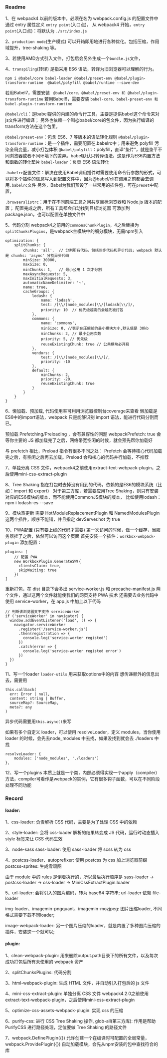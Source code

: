### Readme

1、在 webpack4 以前的版本中，必须在名为 webpack.config.js 的配置文件中 通过  entry  属性定义 `entry point`(入口点)，
从 webpack4 开始，`entry point`(入口点)：将默认为 `./src/index.js`

2、`production mode`(生产模式)  可以开箱即用地进行各种优化。包括压缩，作用域提升，tree-shaking 等。

3、若使用AMD方式引入文件，打包后会另外生成一个`bundle.js`文件，

4、`transpiling`(转译) 是指采用 ES6 语法，转译为旧浏览器可以理解的行为。

``` npm i @babel/core babel-loader @babel/preset-env @babel/plugin-transform-runtime  @babel/polyfill @babel/runtime --save-dev ```


若用Babel7，需要安装 ``` @babel/core、@babel/preset-env 和 @babel/plugin-transform-runtime```
若用Babel6，需要安装 ```babel-core、babel-preset-env 和 babel-plugin-transform-runtime```

`@babel/cli`：是babel提供的内建的命令行工具，主要是提供babel这个命令来对js文件进行编译；
另外也依赖一个叫@babel/core的包文件，因为执行编译的transform方法在这个包里。

`@babel/preset-env`：包含 ES6、7 等版本的语法转化规则
`@babel/plugin-transform-runtime`：是一个插件，需要配置在.babelrc中；用来避免 polyfill 污染全局变量，减小打包体积
`@babel/polyfill`：polyfill，直译“垫片”，就是垫平不同浏览器或者不同环境下的差异。babel默认只转译语法，这是作为ES6内置方法和函数的转化垫片
`babel-loader`：负责 ES6 语法转化

`.babelrc`配置文件：解决在使用Babel调用插件时需要使用命令行参数的形式，可以将多个插件的信息写入到配置文件中，因为@babel/cli在调用之前都会去调用`.babelrc`文件
另外，Babel为我们预设了一些常用的插件包，可在`preset`中配置，

`.browserslistrc`：用于在不同前端工具之间共享目标浏览器和 Node.js 版本的配置；
配置完成之后，所有工具都会自动找到目标浏览器
可添加到 package.json，也可以配置在单独文件中

5、代码分割
webpack4之前用的`commonsChunkPlugin`，4之后替换为`splitChunksPlugins`，是webpack主模块中的细分模块，无需npm引入
```
optimization: {
    splitChunks: {
        chunks: 'all',  // 分割所有代码，包括同步代码和异步代码; webpack 默认是 chunks: 'async' 分割异步代码
        minSize: 30000,
        maxSize: 0,
        minChunks: 1,   // 最小公用 1 次才分割
        maxAsyncRequests: 5,
        maxInitialRequests: 3,
        automaticNameDelimiter: '~',
        name: true,
        cacheGroups: {
            lodash: {
                name: 'lodash',
                test: /[\\/]node_modules[\\/]lodash[\\/]/,
                priority: 10  // 优先级越高的会越先被打包
            },
            commons: {
                name: 'commons',
                minSize: 0, //表示在压缩前的最小模块大小,默认值是 30kb
                minChunks: 2, // 最小公用次数
                priority: 5, // 优先级
                reuseExistingChunk: true // 公共模块必开启
            },
            vendors: {
                test: /[\\/]node_modules[\\/]/,
                priority: -10
            },
            default: {
                minChunks: 2,
                priority: -20,
                reuseExistingChunk: true
            }
        }
    }
}
```

6、懒加载、预加载, 代码使用率可利用浏览器控制台coverage来查看
懒加载是ES6中的import语法，webpack 只是能够识别 import 语法，能进行代码分割而已。

预加载  Prefetching/Preloading ，会有兼容性的问题
webpackPrefetch: true 会等你主要的 JS 都加载完了之后，网络带宽空闲的时候，就会预先帮你加载好

与 prefetch 相比，Preload 指令有很多不同之处：
Prefetch 会等待核心代码加载完之后，有空闲之后再去加载。Preload 会和核心的代码并行加载，不推荐


7、单独分离 CSS 文件，webpack4之前使用extract-text-webpack-plugin，之后使用mini-css-extract-plugin


8、Tree Shaking
指在打包时去掉没有用到的代码，依赖的是ES6的模块系统（比如：import 和 export）
对于第三方库，若需要应用Tree Shaking，则只有安装对应的ES6模块的版本，而不能使用CommonJS模块的版本，
比如使用lodash：npm i lodash-es --save


9、模块热更新
需要 HotModuleReplacementPlugin 和 NamedModulesPlugin 这两个插件，顺序不能错，并且指定 devServer.hot 为 true


10、PWA配置 (只有要上线的代码才需要)
第一次访问的时候，做一个缓存，当服务器挂了之后，依然可以访问这个页面
首先安装一个插件：`workbox-webpack-plugin`
添加配置：
```
plugins: [
    // 配置 PWA
    new WorkboxPlugin.GenerateSW({
      clientsClaim: true,
      skipWaiting: true
    })
]
```
重新打包，在 dist 目录下会多出 service-worker.js 和 precache-manifest.js 两个文件，通过这两个文件就能使我们的网页支持 PWA 技术
还需要去业务代码中使用 service-worker，在 app.js 中加上以下代码
```
// 判断该浏览器支不支持 serviceWorker
if ('serviceWorker' in navigator) {
  window.addEventListener('load', () => {
    navigator.serviceWorker
      .register('/service-worker.js')
      .then(registration => {
        console.log('service-worker registed')
      })
      .catch(error => {
        console.log('service-worker registed error')
      })
  })
}
```

11、写一个loader
`loader-utils` 用来获取options中的内容
想传递额外的信息出去，需要用
```
this.callback(
  err: Error | null,
  content: string | Buffer,
  sourceMap?: SourceMap,
  meta?: any
)
```
异步代码需要用`this.async()`来写

如果有多个自定义 loader，可以使用 resolveLoader，定义 modules，当你使用 loader 的时候，会先去node_modules 中去找，如果没找到就会去 ./loaders 中找
```
resolveLoader: {
    modules: ['node_modules', './loaders']
},
```


12、写一个plugins
本质上就是一个类，内部必须得实现一个apply（compiler）方法，compiler可看作是webpack的实例，它有很多钩子函数，可以在不同阶段处理不同功能



### Record


#### loader:

1、css-loader: 负责解析 CSS 代码，主要是为了处理 CSS 中的依赖

2、style-loader: 会将 css-loader 解析的结果转变成 JS 代码，运行时动态插入 style 标签来让 CSS 代码生效

3、node-sass sass-loader: 使用 sass-loader 将 scss 转为 css

4、postcss-loader、autoprefixer: 使用 postcss 为 css 加上浏览器前缀
postcss-sprites: 生成雪碧图

由于 module 中的 rules 是倒着执行的，所以最后执行顺序是 sass-loader -> postcss-loader -> css-loader -> MiniCssExtractPlugin.loader

5、url-loader: 会将引入的图片编码，转为 base64 字符串; url-loader 依赖 file-loader

img-loader、imagemin-pngquant、imagemin-mozjpeg: 图片压缩loader, 不同格式需要下载不同loader;

image-webpack-loader: 另一个图片压缩的loader，就是内置了多种图片压缩的插件，安装这一个就可以;






#### plugin:

1、clean-webpack-plugin: 用来删除output.path目录下的所有文件，以及每次成功打包后所有未使用的 webpack 资产

2、splitChunksPlugins: 代码分割

3、html-webpack-plugin: 生成 HTML 文件，并自动引入打包后的 js 文件

4、mini-css-extract-plugin: 单独分离 CSS 文件
webpack4.2.0之前使用extract-text-webpack-plugin，之后使用mini-css-extract-plugin

5、optimize-css-assets-webpack-plugin: 实现 css 的压缩

6、purify-css: 进行 CSS Tree Shaking 操作,
glob-all(第三方库): 作用是帮助 PurifyCSS 进行路径处理，定位要做 Tree Shaking 的路径文件

7、webpack.DefinePlugin({}) 允许创建一个在编译时可配置的全局常量，
webpack.ProvidePlugin({}) 自动加载模块，会先从npm安装的包中查找符合的库


